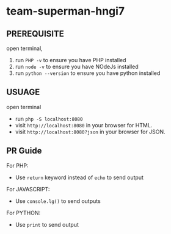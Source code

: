 # team-superman-hngi7

## PREREQUISITE 
open terminal,
1. run `PHP -v` to ensure you have PHP installed
2. run `node -v` to ensure you have NOdeJs installed
3. run `python --version` to ensure you have python installed

## USUAGE
open terminal

- run `php -S localhost:8080` 
- visit `http://localhost:8080` in your browser for HTML.
- visit `http://localhost:8080?json` in your browser for JSON.

## PR Guide

For PHP: 
- Use `return` keyword instead of `echo` to send output

For JAVASCRIPT: 
- Use `console.lg()` to send outputs

For PYTHON: 
- Use `print` to send output
